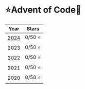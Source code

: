 # ⭐Advent of Code🎄

|                 Year                 |  Stars  |
| :----------------------------------: | :-----: |
| [2024](/src/advent_of_code/aoc2024/) | 0/50 ⭐ |
|                 2023                 | 0/50 ⭐ |
|                 2022                 | 0/50 ⭐ |
|                 2021                 | 0/50 ⭐ |
|                 2020                 | 0/50 ⭐ |
